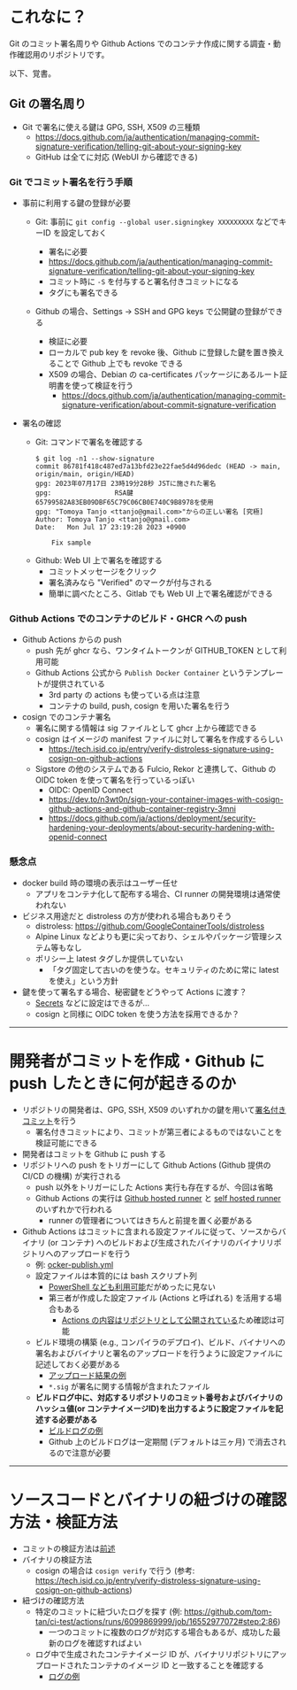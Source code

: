 # これなに？

Git のコミット署名周りや Github Actions でのコンテナ作成に関する調査・動作確認用のリポジトリです。

以下、覚書。

## Git の署名周り

- Git で署名に使える鍵は GPG, SSH, X509 の三種類
    - https://docs.github.com/ja/authentication/managing-commit-signature-verification/telling-git-about-your-signing-key
    - GitHub は全てに対応 (WebUI から確認できる)

### Git でコミット署名を行う手順

- 事前に利用する鍵の登録が必要
  - Git: 事前に `git config --global user.signingkey XXXXXXXXX` などでキーID を設定しておく
    - 署名に必要
    - https://docs.github.com/ja/authentication/managing-commit-signature-verification/telling-git-about-your-signing-key
    - コミット時に `-S` を付与すると署名付きコミットになる
    - タグにも署名できる

  - Github の場合、Settings -> SSH and GPG keys で公開鍵の登録ができる
    - 検証に必要
    - ローカルで pub key を revoke 後、Github に登録した鍵を置き換えることで Github 上でも revoke できる
    - X509 の場合、Debian の ca-certificates パッケージにあるルート証明書を使って検証を行う
      - https://docs.github.com/ja/authentication/managing-commit-signature-verification/about-commit-signature-verification

- 署名の確認
  - Git: コマンドで署名を確認する
    ```console
    $ git log -n1 --show-signature
    commit 86781f418c487ed7a13bfd23e22fae5d4d96dedc (HEAD -> main, origin/main, origin/HEAD)
    gpg: 2023年07月17日 23時19分28秒 JSTに施された署名
    gpg:                RSA鍵65799582A83EB09DBF65C79C06CB0E740C9B8978を使用
    gpg: "Tomoya Tanjo <ttanjo@gmail.com>"からの正しい署名 [究極]
    Author: Tomoya Tanjo <ttanjo@gmail.com>
    Date:   Mon Jul 17 23:19:28 2023 +0900

        Fix sample
    ```
  - Github: Web UI 上で署名を確認する
    - コミットメッセージをクリック
    - 署名済みなら "Verified" のマークが付与される
    - 簡単に調べたところ、Gitlab でも Web UI 上で署名確認ができる

### Github Actions でのコンテナのビルド・GHCR への push
- Github Actions からの push
  - push 先が ghcr なら、ワンタイムトークンが GITHUB_TOKEN として利用可能
  - Github Actions 公式から `Publish Docker Container` というテンプレートが提供されている
    - 3rd party の actions も使っている点は注意
    - コンテナの build, push, cosign を用いた署名を行う
- cosign でのコンテナ署名
  - 署名に関する情報は sig ファイルとして ghcr 上から確認できる
  - cosign はイメージの manifest ファイルに対して署名を作成するらしい
    - https://tech.isid.co.jp/entry/verify-distroless-signature-using-cosign-on-github-actions
  - Sigstore の他のシステムである Fulcio, Rekor と連携して、Github の OIDC token を使って署名を行っているっぽい
    - OIDC: OpenID Connect
    - https://dev.to/n3wt0n/sign-your-container-images-with-cosign-github-actions-and-github-container-registry-3mni
    - https://docs.github.com/ja/actions/deployment/security-hardening-your-deployments/about-security-hardening-with-openid-connect

### 懸念点
- docker build 時の環境の表示はユーザー任せ
  - アプリをコンテナ化して配布する場合、CI runner の開発環境は通常使われない
- ビジネス用途だと distroless の方が使われる場合もありそう
  - distroless: https://github.com/GoogleContainerTools/distroless
  - Alpine Linux などよりも更に尖っており、シェルやパッケージ管理システム等もなし
  - ポリシー上 latest タグしか提供していない
    - 「タグ固定して古いのを使うな。セキュリティのために常に latest を使え」という方針
- 鍵を使って署名する場合、秘密鍵をどうやって Actions に渡す？
  - [Secrets](https://docs.github.com/ja/actions/security-guides/using-secrets-in-github-actions) などに設定はできるが…
  - cosign と同様に OIDC token を使う方法を採用できるか？

---
# 開発者がコミットを作成・Github に push したときに何が起きるのか
- リポジトリの開発者は、GPG, SSH, X509 のいずれかの鍵を用いて[署名付きコミット](https://docs.github.com/ja/authentication/managing-commit-signature-verification/signing-commits)を行う
  - 署名付きコミットにより、コミットが第三者によるものではないことを検証可能にできる
- 開発者はコミットを Github に push する
- リポジトリへの push をトリガーにして Github Actions (Github 提供の CI/CD の機構) が実行される
  - push 以外をトリガーにした Actions 実行も存在するが、今回は省略
  - Github Actions の実行は [Github hosted runner](https://docs.github.com/ja/actions/using-github-hosted-runners/about-github-hosted-runners) と [self hosted runner](https://docs.github.com/ja/actions/hosting-your-own-runners/managing-self-hosted-runners/about-self-hosted-runners) のいずれかで行われる
    - runner の管理者についてはきちんと前提を置く必要がある
- Github Actions はコミットに含まれる設定ファイルに従って、ソースからバイナリ (or コンテナ) へのビルドおよび生成されたバイナリのバイナリリポジトリへのアップロードを行う
  - 例: [ocker-publish.yml](https://github.com/tom-tan/ci-test/blob/main/.github/workflows/docker-publish.yml)
  - 設定ファイルは本質的には bash スクリプト列
    - [PowerShell なども利用可能](https://docs.github.com/ja/actions/using-workflows/workflow-syntax-for-github-actions#jobsjob_idstepsshell)だがめったに見ない
    - 第三者が作成した設定ファイル (Actions と呼ばれる) を活用する場合もある
      - [Actions の内容はリポジトリとして公開されている](https://docs.github.com/ja/actions/creating-actions/publishing-actions-in-github-marketplace#about-publishing-actions)ため確認は可能
  - ビルド環境の構築 (e.g., コンパイラのデプロイ)、ビルド、バイナリへの署名およびバイナリと署名のアップロードを行うように設定ファイルに記述しておく必要がある
    - [アップロード結果の例](https://github.com/tom-tan/ci-test/pkgs/container/ci-test)
    - `*.sig` が署名に関する情報が含まれたファイル
  - **ビルドログ中に、対応するリポジトリのコミット番号およびバイナリのハッシュ値(or コンテナイメージID)を出力するように設定ファイルを記述する必要がある**
    - [ビルドログの例](https://github.com/tom-tan/ci-test/actions/runs/6099869999)
    - Github 上のビルドログは一定期間 (デフォルトは三ヶ月) で消去されるので注意が必要

---
# ソースコードとバイナリの紐づけの確認方法・検証方法
- コミットの検証方法は[前述](＃署名の確認)
- バイナリの検証方法
  - cosign の場合は `cosign verify` で行う (参考: https://tech.isid.co.jp/entry/verify-distroless-signature-using-cosign-on-github-actions)
- 紐づけの確認方法
  - 特定のコミットに紐づいたログを探す (例: https://github.com/tom-tan/ci-test/actions/runs/6099869999/job/16552977072#step:2:86)
    - 一つのコミットに複数のログが対応する場合もあるが、成功した最新のログを確認すればよい
  - ログ中で生成されたコンテナイメージ ID が、バイナリリポジトリにアップロードされたコンテナのイメージ ID と一致することを確認する
    - [ログの例](https://github.com/tom-tan/ci-test/actions/runs/6099869999/job/16552977072#step:7:178)
